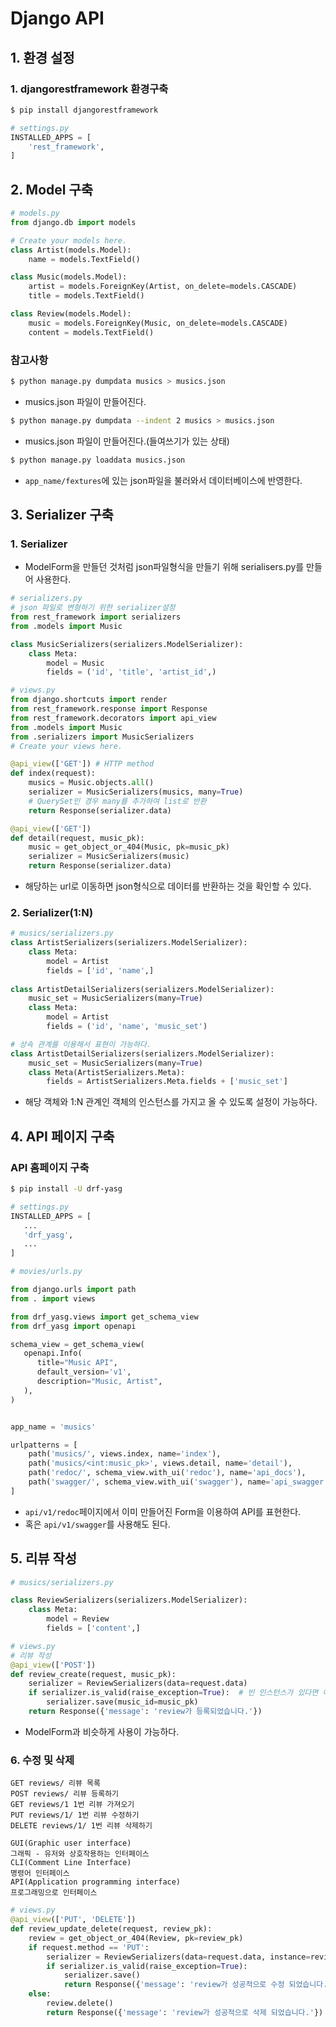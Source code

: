 # Django API

## 1. 환경 설정

### 1. djangorestframework 환경구축

```bash
$ pip install djangorestframework
```

```python
# settings.py
INSTALLED_APPS = [
    'rest_framework',
]
```

## 2. Model 구축

```python
# models.py
from django.db import models

# Create your models here.
class Artist(models.Model):
    name = models.TextField()

class Music(models.Model):
    artist = models.ForeignKey(Artist, on_delete=models.CASCADE)
    title = models.TextField()

class Review(models.Model):
    music = models.ForeignKey(Music, on_delete=models.CASCADE)
    content = models.TextField()
```

### 참고사항

```bash
$ python manage.py dumpdata musics > musics.json
```

* musics.json 파일이 만들어진다.

```bash
$ python manage.py dumpdata --indent 2 musics > musics.json
```

* musics.json 파일이 만들어진다.(들여쓰기가 있는 상태)

```bash
$ python manage.py loaddata musics.json
```

* `app_name/fextures`에 있는 json파일을 불러와서 데이터베이스에 반영한다.

## 3. Serializer 구축

### 1. Serializer

* ModelForm을 만들던 것처럼 json파일형식을 만들기 위해 serialisers.py를 만들어 사용한다.

```python
# serializers.py
# json 파일로 변형하기 위한 serializer설정
from rest_framework import serializers
from .models import Music

class MusicSerializers(serializers.ModelSerializer):
    class Meta:
        model = Music
        fields = ('id', 'title', 'artist_id',)
```

```python
# views.py
from django.shortcuts import render
from rest_framework.response import Response
from rest_framework.decorators import api_view
from .models import Music
from .serializers import MusicSerializers
# Create your views here.

@api_view(['GET']) # HTTP method
def index(request):
    musics = Music.objects.all()
    serializer = MusicSerializers(musics, many=True) 
    # QuerySet인 경우 many를 추가하여 list로 반환
    return Response(serializer.data)

@api_view(['GET'])
def detail(request, music_pk):
    music = get_object_or_404(Music, pk=music_pk)
    serializer = MusicSerializers(music)
    return Response(serializer.data)
```

* 해당하는 url로 이동하면 json형식으로 데이터를 반환하는 것을 확인할 수 있다.

### 2. Serializer(1:N)

```python
# musics/serializers.py
class ArtistSerializers(serializers.ModelSerializer):
    class Meta:
        model = Artist
        fields = ['id', 'name',]
     
class ArtistDetailSerializers(serializers.ModelSerializer):
    music_set = MusicSerializers(many=True)
    class Meta:
        model = Artist
        fields = ('id', 'name', 'music_set')

# 상속 관계를 이용해서 표현이 가능하다.
class ArtistDetailSerializers(serializers.ModelSerializer):
    music_set = MusicSerializers(many=True)
    class Meta(ArtistSerializers.Meta):
        fields = ArtistSerializers.Meta.fields + ['music_set']
```

* 해당 객체와 1:N 관계인 객체의 인스턴스를 가지고 올 수 있도록 설정이 가능하다.

## 4. API 페이지 구축

### API 홈페이지 구축

```bash
$ pip install -U drf-yasg
```

```python
# settings.py
INSTALLED_APPS = [
   ...
   'drf_yasg',
   ...
]
```

```python
# movies/urls.py

from django.urls import path
from . import views

from drf_yasg.views import get_schema_view
from drf_yasg import openapi

schema_view = get_schema_view(
   openapi.Info(
      title="Music API",
      default_version='v1',
      description="Music, Artist",
   ),
)


app_name = 'musics'

urlpatterns = [
    path('musics/', views.index, name='index'),
    path('musics/<int:music_pk>', views.detail, name='detail'),
    path('redoc/', schema_view.with_ui('redoc'), name='api_docs'),
    path('swagger/', schema_view.with_ui('swagger'), name='api_swagger'),
]
```

* `api/v1/redoc`페이지에서 이미 만들어진 Form을 이용하여 API를 표현한다.
* 혹은 `api/v1/swagger`를 사용해도 된다.

## 5. 리뷰 작성

```python
# musics/serializers.py

class ReviewSerializers(serializers.ModelSerializer):
    class Meta:
        model = Review
        fields = ['content',]
```

```python
# views.py
# 리뷰 작성
@api_view(['POST'])
def review_create(request, music_pk):
    serializer = ReviewSerializers(data=request.data)
    if serializer.is_valid(raise_exception=True):  # 빈 인스턴스가 있다면 예외 처리
        serializer.save(music_id=music_pk)
    return Response({'message': 'review가 등록되었습니다.'})
```

* ModelForm과 비슷하게 사용이 가능하다.

### 6. 수정 및 삭제

```
GET reviews/ 리뷰 목록
POST reviews/ 리뷰 등록하기
GET reviews/1 1번 리뷰 가져오기
PUT reviews/1/ 1번 리뷰 수정하기
DELETE reviews/1/ 1번 리뷰 삭제하기

GUI(Graphic user interface)
그래픽 - 유저와 상호작용하는 인터페이스
CLI(Comment Line Interface)
명령어 인터페이스
API(Application programming interface)
프로그래밍으로 인터페이스
```

```python
# views.py
@api_view(['PUT', 'DELETE'])
def review_update_delete(request, review_pk):
    review = get_object_or_404(Review, pk=review_pk)
    if request.method == 'PUT':
        serializer = ReviewSerializers(data=request.data, instance=review)
        if serializer.is_valid(raise_exception=True):
            serializer.save()
            return Response({'message': 'review가 성공적으로 수정 되었습니다.'})
    else:
        review.delete()
        return Response({'message': 'review가 성공적으로 삭제 되었습니다.'})
```

